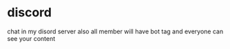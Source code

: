 # discord
chat in my disord server also all member will have bot tag and everyone can see your content
